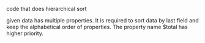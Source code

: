 code that does hierarchical sort

given data has multiple properties. It is required to sort data by last field and keep the alphabetical order of properties. The property name $total has higher priority.
